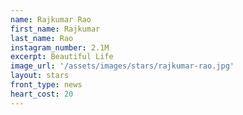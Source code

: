 ```yaml
---
name: Rajkumar Rao
first_name: Rajkumar 
last_name: Rao
instagram_number: 2.1M
excerpt: Beautiful Life
image_url: '/assets/images/stars/rajkumar-rao.jpg'
layout: stars
front_type: news
heart_cost: 20
---
```


